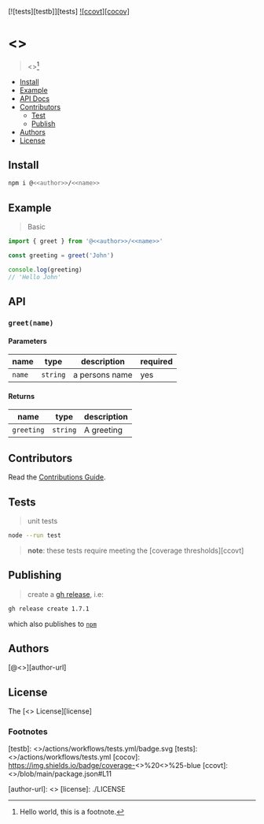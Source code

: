 [![tests][testb]][tests] [![ccovt][cocov]](#tests)   

# <<name>>

> <<description>>[^1]  

- [Install](#install)
- [Example](#example)
- [API Docs](#api)
- [Contributors](#contributors)
  - [Test](#test)
  - [Publish](#publish)
- [Authors](#authors)
- [License](#license)

## Install 

```bash
npm i @<<author>>/<<name>>
```

## Example

> Basic 

```js
import { greet } from '@<<author>>/<<name>>'

const greeting = greet('John')

console.log(greeting) 
// 'Hello John'
```

## API

### `greet(name)`

#### Parameters

| name     | type     | description    | required |
|----------|----------|----------------|----------|
| `name`   | `string` | a persons name | yes      |

#### Returns

| name       | type     | description |    
|------------|----------|-------------|
| `greeting` | `string` | A greeting  | 


## Contributors

Read the [Contributions Guide][cnt-guide].

## Tests

> unit tests

```bash
node --run test
```

> **note**: these tests require meeting the [coverage thresholds][ccovt]

## Publishing

> create a [gh release][gh_rl], i.e:

```bash
gh release create 1.7.1
```

which also publishes to [`npm`][npmjs]

## Authors

[@<<author>>][author-url]  

## License

The [<<license>> License][license]  

### Footnotes 

[^1]: Hello world, this is a footnote.

[testb]: <<repo-url>>/actions/workflows/tests.yml/badge.svg
[tests]: <<repo-url>>/actions/workflows/tests.yml
[cocov]: https://img.shields.io/badge/coverage-<<sig-coverage>>%20<<coverage>>%25-blue
[ccovt]: <<repo-url>>/blob/main/package.json#L11

[npmjs]: https://www.npmjs.com/
[gh_rl]: https://docs.github.com/en/repositories/releasing-projects-on-github/about-releases

[cnt-guide]: ./.github/CONTRIBUTING.md
[author-url]: <<author-url>>
[license]: ./LICENSE

